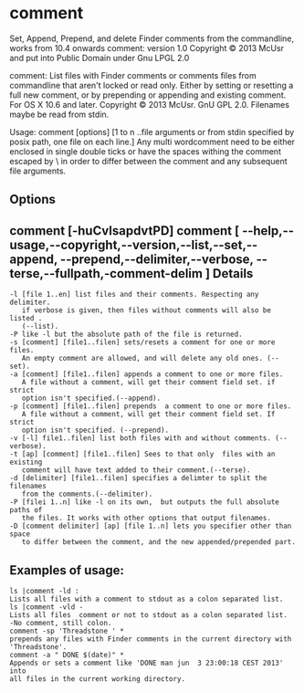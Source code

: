 comment
=======

Set, Append, Prepend, and delete Finder comments from the commandline, works from 10.4 onwards
comment: version 1.0 Copyright © 2013 McUsr and put into Public Domain
         under Gnu LPGL 2.0

comment: List files with Finder comments  or comments files from commandline
         that aren't locked or read only. Either by setting or resetting a 
		 full new comment, or by prepending or appending and existing comment.
         For OS X 10.6 and later. Copyright © 2013 McUsr. GnU GPL 2.0.
		 Filenames maybe be read from stdin.
	
Usage: comment [options] [1 to n ..file arguments or from stdin
	    specified by posix path, one file on each line.]
		Any multi wordcomment need to be either enclosed in single double ticks
		or have the spaces withing the comment escaped by \ in order to differ
		between the comment and any subsequent file arguments.
		   
Options
-------
   comment [-huCvlsapdvtPD]
   comment [ --help,--usage,--copyright,--version,--list,--set,--append,
             --prepend,--delimiter,--verbose, --terse,--fullpath,-comment-delim ]
Details
-------
 	-l [file 1..en] list files and their comments. Respecting any delimiter.
	   if verbose is given, then files without comments will also be listed .
       (--list).
 	-P like -l but the absolute path of the file is returned.
	-s [comment] [file1..filen] sets/resets a comment for one or more files.
       An empty comment are allowed, and will delete any old ones. (--set).
	-a [comment] [file1..filen] appends a comment to one or more files.
	   A file without a comment, will get their comment field set. if strict
	   option isn't specified.(--append).
	-p [comment] [file1..filen] prepends  a comment to one or more files.
	   A file without a comment, will get their comment field set. If strict
	   option isn't specified. (--prepend).
	-v [-l] file1..filen] list both files with and without comments. (--verbose).
	-t [ap] [comment] [file1..filen] Sees to that only  files with an existing
	   comment will have text added to their comment.(--terse).
    -d [delimiter] [file1..filen] specifies a delimter to split the filenames
	   from the comments.(--delimiter).
	-P [filei 1..n] like -l on its own,  but outputs the full absolute paths of
       the files. It works with other options that output filenames.
	-D [comment delimiter] [ap] [file 1..n] lets you specifier other than space
       to differ between the comment, and the new appended/prepended part.
	   
Examples of usage:
------------------

	ls |comment -ld :
	Lists all files with a comment to stdout as a colon separated list.
	ls |comment -vld -
	Lists all files  comment or not to stdout as a colon separated list.
	-No comment, still colon.
	comment -sp 'Threadstone ' *
	prepends any files with Finder comments in the current directory with
	'Threadstone'.	
	comment -a " DONE $(date)" *
	Appends or sets a comment like 'DONE man jun  3 23:00:18 CEST 2013' into
	all files in the current working directory.
